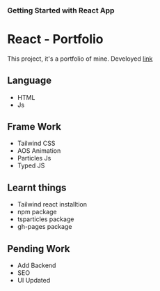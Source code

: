 ### Getting Started with React App
# React - Portfolio

This project, it's a portfolio of mine.
Develoyed [link](https://jagrati1213.github.io/react-portfolio/)

## Language
- HTML
- Js
## Frame Work 
- Tailwind CSS
- AOS Animation
- Particles Js
- Typed JS
## Learnt things
- Tailwind react installtion
- npm package 
- tsparticles package
- gh-pages package 

## Pending Work
- Add Backend
- SEO
- UI Updated
